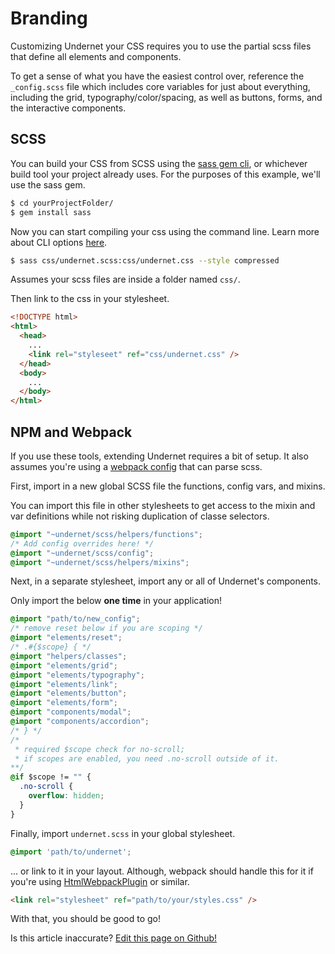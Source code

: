 # Branding

Customizing Undernet your CSS requires you to use the partial scss files that define all elements and components.

To get a sense of what you have the easiest control over, reference the `_config.scss` file which includes core variables for just about everything, including the grid, typography/color/spacing, as well as buttons, forms, and the interactive components.

## SCSS

You can build your CSS from SCSS using the [sass gem cli](https://github.com/sass/ruby-sass), or whichever build tool your project already uses. For the purposes of this example, we'll use the sass gem.

```sh
$ cd yourProjectFolder/
$ gem install sass
```

Now you can start compiling your css using the command line. Learn more about CLI options [here](https://sass-lang.com/documentation/file.SASS_REFERENCE.html#using_sass).

```sh
$ sass css/undernet.scss:css/undernet.css --style compressed
```

Assumes your scss files are inside a folder named `css/`.

Then link to the css in your stylesheet.

```html
<!DOCTYPE html>
<html>
  <head>
    ...
    <link rel="styleseet" ref="css/undernet.css" />
  </head>
  <body>
    ...
  </body>
</html>
```

## NPM and Webpack

If you use these tools, extending Undernet requires a bit of setup. It also assumes you're using a [webpack config](https://github.com/webpack-contrib/sass-loader) that can parse scss.

First, import in a new global SCSS file the functions, config vars, and mixins.

You can import this file in other stylesheets to get access to the mixin and var definitions while not risking duplication of classe selectors.

```css
@import "~undernet/scss/helpers/functions";
/* Add config overrides here! */
@import "~undernet/scss/config";
@import "~undernet/scss/helpers/mixins";
```

Next, in a separate stylesheet, import any or all of Undernet's components.

Only import the below **one time** in your application!

```css
@import "path/to/new_config";
/* remove reset below if you are scoping */
@import "elements/reset";
/* .#{$scope} { */
@import "helpers/classes";
@import "elements/grid";
@import "elements/typography";
@import "elements/link";
@import "elements/button";
@import "elements/form";
@import "components/modal";
@import "components/accordion";
/* } */
/*
 * required $scope check for no-scroll;
 * if scopes are enabled, you need .no-scroll outside of it.
**/
@if $scope != "" {
  .no-scroll {
    overflow: hidden;
  }
}
```

Finally, import `undernet.scss` in your global stylesheet.

```css
@import 'path/to/undernet';
```

... or link to it in your layout. Although, webpack should handle this for it if you're using [HtmlWebpackPlugin](https://github.com/jantimon/html-webpack-plugin) or similar.

```html
<link rel="stylesheet" ref="path/to/your/styles.css" />
```

With that, you should be good to go!

<p class="has-right-text">Is this article inaccurate? <a href="https://github.com/geotrev/undernet/tree/master/docs/branding.md">Edit this page on Github!</a></p>
